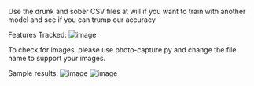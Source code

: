 Use the drunk and sober CSV files at will if you want to train with another model and see if you can trump our accuracy 

Features Tracked:
![image](https://github.com/user-attachments/assets/c1d9dadd-41d0-41ea-9a03-8f68fcfc4cea)

To check for images, please use photo-capture.py and change the file name to support your images. 

Sample results:
![image](https://github.com/user-attachments/assets/8b5c4c68-8ace-4160-945a-32a4add9269c)
![image](https://github.com/user-attachments/assets/b56bf85a-c1a6-4011-a6cf-80e03c93673e)



